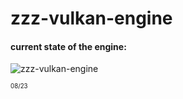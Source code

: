 # zzz-vulkan-engine

#### current state of the engine:
![zzz-vulkan-engine](https://i.imgur.com/m8kXeDp.png "current state of the engine")

<sub><sup>08/23</sub></sup>
